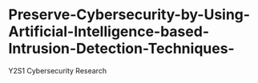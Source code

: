 # Preserve-Cybersecurity-by-Using-Artificial-Intelligence-based-Intrusion-Detection-Techniques-
Y2S1 Cybersecurity Research
